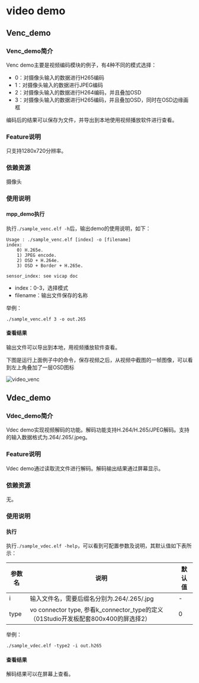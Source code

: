 # video demo

## Venc_demo

### Venc_demo简介

Venc demo主要是视频编码模块的例子，有4种不同的模式选择：

* 0：对摄像头输入的数据进行H265编码
* 1：对摄像头输入的数据进行JPEG编码
* 2：对摄像头输入的数据进行H264编码，并且叠加OSD
* 3：对摄像头输入的数据进行H265编码，并且叠加OSD，同时在OSD边缘画框

编码后的结果可以保存为文件，并导出到本地使用视频播放软件进行查看。

### Feature说明

只支持1280x720分辨率。

### 依赖资源

摄像头

### 使用说明

#### mpp_demo执行

执行`./sample_venc.elf -h`后，输出demo的使用说明，如下：

```shell
Usage : ./sample_venc.elf [index] -o [filename]
index:
    0) H.265e.
    1) JPEG encode.
    2) OSD + H.264e.
    3) OSD + Border + H.265e.

sensor_index: see vicap doc
```

* index：0-3，选择模式
* filename：输出文件保存的名称

举例：

```shell
./sample_venc.elf 3 -o out.265
```

#### 查看结果

输出文件可以导出到本地，用视频播放软件查看。

下图是运行上面例子中的命令，保存视频之后，从视频中截图的一帧图像，可以看到左上角叠加了一层OSD图标

![video_venc](https://www.kendryte.com/api/post/attachment?id=570)

## Vdec_demo

### Vdec_demo简介

Vdec demo实现视频解码的功能。解码功能支持H.264/H.265/JPEG解码。支持的输入数据格式为.264/.265/.jpeg。

### Feature说明

Vdec demo通过读取流文件进行解码。解码输出结果通过屏幕显示。

### 依赖资源

无。

### 使用说明

#### 执行

执行`./sample_vdec.elf -help`，可以看到可配置参数及说明，其默认值如下表所示：

| 参数名 | 说明                                                                                | 默认值 |
| ------ | ----------------------------------------------------------------------------------- | ------ |
| i      | 输入文件名，需要后缀名分别为.264/.265/.jpg                                          | -      |
| type   | vo connector type, 参看k_connector_type的定义（01Studio开发板配套800x400的屏选择2） | 0      |

举例：

`./sample_vdec.elf -type2 -i out.h265`

#### 查看结果

解码结果可以在屏幕上查看。
